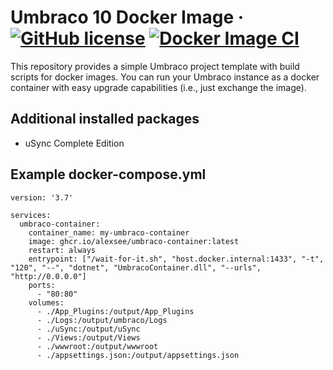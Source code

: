 # Umbraco 10 Docker Image &middot; [![GitHub license](https://img.shields.io/badge/license-MIT-blue.svg)](../LICENSE.md) [![Docker Image CI](https://github.com/alexsee/umbraco-container/actions/workflows/docker-image.yml/badge.svg)](https://github.com/alexsee/umbraco-container/actions/workflows/docker-image.yml)

This repository provides a simple Umbraco project template with build scripts for docker images.
You can run your Umbraco instance as a docker container with easy upgrade capabilities (i.e., just exchange the image).

## Additional installed packages
* uSync Complete Edition

## Example docker-compose.yml
```
version: '3.7'

services:
  umbraco-container:
    container_name: my-umbraco-container
    image: ghcr.io/alexsee/umbraco-container:latest
    restart: always
    entrypoint: ["/wait-for-it.sh", "host.docker.internal:1433", "-t", "120", "--", "dotnet", "UmbracoContainer.dll", "--urls", "http://0.0.0.0"]
    ports:
      - "80:80"
    volumes:
      - ./App_Plugins:/output/App_Plugins
      - ./Logs:/output/umbraco/Logs
      - ./uSync:/output/uSync
      - ./Views:/output/Views
      - ./wwwroot:/output/wwwroot
      - ./appsettings.json:/output/appsettings.json
```
